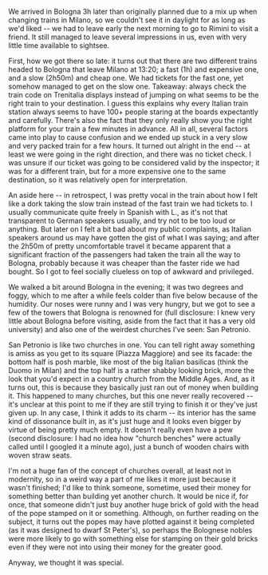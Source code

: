 <!--
.. title: Bologna
.. slug: bologna
.. date: 2018-12-22 12:00:00 UTC+01:00
.. tags: travel
.. category: 
.. link: 
.. description: 
.. type: text
-->

We arrived in Bologna 3h later than originally planned due to a mix up when changing trains in Milano, so we couldn't see it in daylight for as long as we'd liked -- we had to leave early the next morning to go to Rimini to visit a friend. It still managed to leave several impressions in us, even with very little time available to sightsee.

First, how we got there so late: it turns out that there are two different trains headed to Bologna that leave Milano at 13:20; a fast (1h) and expensive one, and a slow (2h50m) and cheap one. We had tickets for the fast one, yet somehow managed to get on the slow one. Takeaway: always check the train code on Trenitalia displays instead of jumping on what seems to be the right train to your destination. I guess this explains why every Italian train station always seems to have 100+ people staring at the boards expectantly and carefully. There's also the fact that they only really show you the right platform for your train a few minutes in advance. All in all, several factors came into play to cause confusion and we ended up stuck in a very slow and very packed train for a few hours. It turned out alright in the end -- at least we were going in the right direction, and there was no ticket check. I was unsure if our ticket was going to be considered valid by the inspector; it was for a different train, but for a more expensive one to the same destination, so it was relatively open for interpretation.

An aside here -- in retrospect, I was pretty vocal in the train about how I felt like a dork taking the slow train instead of the fast train we had tickets to. I usually communicate quite freely in Spanish with L., as it's not that transparent to German speakers usually, and try not to be too loud or anything. But later on I felt a bit bad about my public complaints, as Italian speakers around us may have gotten the gist of what I was saying; and after the 2h50m of pretty uncomfortable travel it became apparent that a significant fraction of the passengers had taken the train all the way to Bologna, probably because it was cheaper than the faster ride we had bought. So I got to feel socially clueless on top of awkward and privileged.

We walked a bit around Bologna in the evening; it was two degrees and foggy, which to me after a while feels colder than five below because of the humidity. Our noses were runny and I was very hungry, but we got to see a few of the towers that Bologna is renowned for (full disclosure: I knew very little about Bologna before visiting, aside from the fact that it has a very old university) and also one of the weirdest churches I've seen: San Petronio.

San Petronio is like two churches in one. You can tell right away something is amiss as you get to its square (Piazza Maggiore) and see its facade: the bottom half is posh marble, like most of the big Italian basilicas (think the Duomo in Milan) and the top half is a rather shabby looking brick, more the look that you'd expect in a country church from the Middle Ages. And, as it turns out, this is because they basically just ran out of money when building it. This happened to many churches, but this one never really recovered -- it's unclear at this point to me if they are still trying to finish it or they've just given up. In any case, I think it adds to its charm -- its interior has the same kind of dissonance built in, as it's just huge and it looks even bigger by virtue of being pretty much empty. It doesn't really even have a pew (second disclosure: I had no idea how "church benches" were actually called until I googled it a minute ago), just a bunch of wooden chairs with woven straw seats. 

I'm not a huge fan of the concept of churches overall, at least not in modernity, so in a weird way a part of me likes it more just because it wasn't finished; I'd like to think someone, sometime, used their money for something better than building yet another church. It would be nice if, for once, that someone didn't just buy another huge brick of gold with the head of the pope stamped on it or something. Although, on further reading on the subject, it turns out the popes may have plotted against it being completed (as it was designed to dwarf St Peter's), so perhaps the Bolognese nobles were more likely to go with something else for stamping on their gold bricks even if they were not into using their money for the greater good.

Anyway, we thought it was special. 
